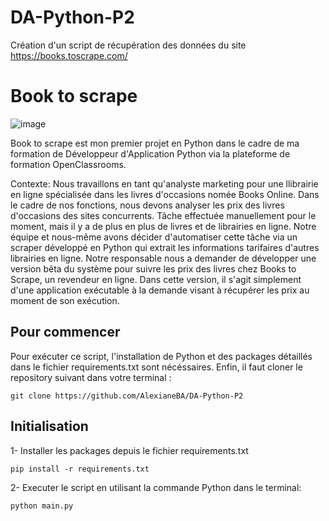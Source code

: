 # DA-Python-P2
Création d'un script de récupération des données du site https://books.toscrape.com/
# Book to scrape
![image](https://github.com/AlexianeBA/DA-Python-P2/assets/106927033/b081b2c6-29e7-4d2e-80f5-8885834696cf)

Book to scrape est mon premier projet en Python dans le cadre de ma formation de Développeur d'Application Python via la plateforme de formation OpenClassrooms.

Contexte: 
Nous travaillons en tant qu'analyste marketing pour une llibrairie en ligne spécialisée dans les livres d'occasions nomée Books Online.
Dans le cadre de nos fonctions, nous devons analyser les prix des livres d'occasions des sites concurrents. Tâche effectuée manuellement pour le moment, mais il y a de plus en plus de livres et de librairies en ligne.
Notre équipe et nous-même avons décider d'automatiser cette tâche via un scraper développé en Python qui extrait les informations tarifaires d'autres librairies en ligne.
Notre responsable nous a demander de développer une version bêta du système pour suivre les prix des livres chez Books to Scrape, un revendeur en ligne.
Dans cette version, il s'agit simplement d'une application exécutable à la demande visant à récupérer les prix au moment de son exécution.


## Pour commencer

Pour exécuter ce script, l'installation de Python et des packages détaillés dans le fichier requirements.txt sont nécéssaires.
Enfin, il faut cloner le repository suivant dans votre terminal :

    git clone https://github.com/AlexianeBA/DA-Python-P2
    


## Initialisation

1- Installer les packages depuis le fichier requirements.txt

    pip install -r requirements.txt

2- Executer le script en utilisant la commande Python dans le terminal:

    python main.py



